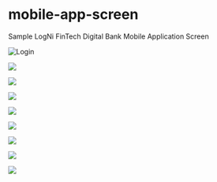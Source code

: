 # mobile-app-screen
Sample LogNi FinTech Digital Bank Mobile Application Screen

![Login](https://github.com/LogNi-FinTech/mobile-app-screen/blob/main/149515088-d932a21e-266a-4656-b850-7653c2c5be55.jpg)

![](https://github.com/LogNi-FinTech/mobile-app-screen/blob/main/149516830-909cf977-01f4-40c2-ae53-9353b9d268a8.jpg)

![](https://github.com/LogNi-FinTech/mobile-app-screen/blob/main/149516841-e2adcd10-4646-4de2-823a-97b5dcafd124.jpg)

![](https://github.com/LogNi-FinTech/mobile-app-screen/blob/main/149516860-02cf4b0d-371c-4ff5-89f3-97ef56f087b9.jpg)

![](https://github.com/LogNi-FinTech/mobile-app-screen/blob/main/149517263-9370beec-3500-472f-bd7a-32ebf45ab6dc.jpg)

![](https://github.com/LogNi-FinTech/mobile-app-screen/blob/main/149517322-3655eed5-72b6-47ec-9eba-f324fc7d57a5.jpg)

![](https://github.com/LogNi-FinTech/mobile-app-screen/blob/main/149517425-61d695f7-cf35-4fa5-a0d3-7f4544f8d8b6.jpg)

![](https://github.com/LogNi-FinTech/mobile-app-screen/blob/main/149517502-d7629ef6-ff4d-432a-976e-e4176ce82c07.jpg)

![](https://github.com/LogNi-FinTech/mobile-app-screen/blob/main/149517575-81d05505-3834-44fa-a6f3-20292c8bf52e.jpg)

